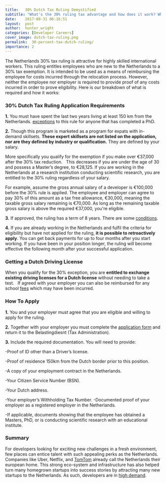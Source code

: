 ```yaml
---
title:   30% Dutch Tax Ruling Demystified
subtitle: "What's the 30% ruling tax advantage and how does it work? What requirements need to be met in order to apply? The following is a guide to the 30% Dutch tax rule for highly skilled international workers and its application process."
date:    2017-08-31 06:16:51
layout:  post
author:  hunter_wright
categories: [Developer Careers]
cover_image: dutch-tax-ruling.png
permalink:  30-percent-tax-dutch-ruling/
importance: 2
---
```


The Netherlands 30% tax ruling is attractive for highly skilled international workers. This ruling entitles employees who are new to the Netherlands to a 30% tax exemption. It is intended to be used as a means of reimbursing the employee for costs incurred through the relocation process. However, neither the employee nor employer is required to provide proof of any costs incurred in order to prove eligibility. Here is our breakdown of what is required and how it works:

<!--more--> 

### 30% Dutch Tax Ruling Application Requirements  

**1.**  You must have spent the last two years living at least 150 km from the Netherlands.  [exceptions](https://www.belastingdienst.nl/wps/wcm/connect/bldcontenten/belastingdienst/individuals/living_and_working/working_in_another_country_temporarily/you_are_coming_to_work_in_the_netherlands/30_facility_for_incoming_employees/conditions_30_p_facility/you_live_more_than_150_kilometres_away_from_the_dutch_border) to this rule for anyone that has completed a PhD.  

**2.** Though this program is marketed as a program for expats with in-demand skillsets. **These expert skillsets are not listed on the application, nor are they defined by industry or qualification.** They are defined by your salary.  

More specifically you qualify for the exemption if you make over €37,000 after the 30% tax reduction.    This decreases if you are under the age of 30 and possess a Master’s degree, to €28,125.   If you are working in the Netherlands at a research institution conducting scientific research, you are entitled to the 30% ruling regardless of your salary.  
 
 For example, assume the gross annual salary of a developer is €100,000 before the 30% rule is applied. The employee and employer can agree to pay 30% of this amount as a tax free allowance, €30,000, meaning the taxable gross salary remaining is €70,000. As long as the remaining taxable gross salary is above the required €37,000, you're eligible. 
 
**3.** If approved, the ruling has a term of 8 years. There are some [conditions](https://www.belastingdienst.nl/wps/wcm/connect/bldcontenten/belastingdienst/individuals/living_and_working/working_in_another_country_temporarily/you_are_coming_to_work_in_the_netherlands/30_facility_for_incoming_employees/the_decision_issued_to_you_has_a_maximum_term_of_8_years). 

**4.** If you are already working in the Netherlands and fulfil the criteria for eligibility but have not applied for the ruling, **it is possible to retroactively apply**. You can get back payments for up to four months after you start working. If you have been in your position longer, the ruling will become effective the following month after your successful application. 

### Getting a Dutch Driving License

When you qualify for the 30% exception, you are **entitled to exchange existing driving licenses for a Dutch license** without needing to take a test.   If agreed with your employer you can also be reimbursed for any school [fees](https://www.belastingdienst.nl/wps/wcm/connect/bldcontenten/belastingdienst/individuals/living_and_working/working_in_another_country_temporarily/you_are_coming_to_work_in_the_netherlands/30_facility_for_incoming_employees/school_fees) which may have been incurred.      

### How To Apply

**1.** You and your employer must agree that you are eligible and willing to apply for the ruling.

**2.** Together with your employer you must complete the [application form](https://download.belastingdienst.nl/belastingdienst/docs/applic_2017_Inc_tax_nat_insur_lh5981z71foleng.pdf) and return it to the Belastingdiesnt (Tax Administration).

**3.** Include the required documentation. You will need to provide: 

-Proof of ID other than a Driver’s license.

-Proof of residence 150km from the Dutch border prior to this position.

-A copy of your employment contract in the Netherlands.

-Your Citizen Service Number (BSN).

-Your Dutch address.

-Your employer’s Withholding Tax Number. -Documented proof of your employer as a registered employer in the Netherlands.

-If applicable, documents showing that the employee has obtained a Masters, PhD, or is conducting scientific research with an educational institute.

### Summary 

For developers looking for exciting new challenges in a fresh environment, few places can entice talent with such appealing perks as the Netherlands. Companies like Uber, Netflix, and [TomTom](http://blog.honeypot.io/whats-it-like-to-work-at-tomtom/) already call the Netherlands their european home. This strong eco-system and infrastructure has also helped turn many homegrown startups into success stories by attracting many new startups to the Netherlands. As such, developers are in [high demand](http://www.computerweekly.com/news/4500269840/Fears-of-software-skills-shortage-in-Germany-and-the-Netherlands). 





